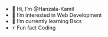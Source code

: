 - 👋 Hi, I’m @Hanzala-Kamil
- 👀 I’m interested in Web Development
- 🌱 I’m currently learning Bscs
- ⚡ Fun fact Coding

<!---
Hanzala-Kamil/Hanzala-Kamil is a ✨ special ✨ repository because its `README.md` (this file) appears on your GitHub profile.
You can click the Preview link to take a look at your changes.
--->

